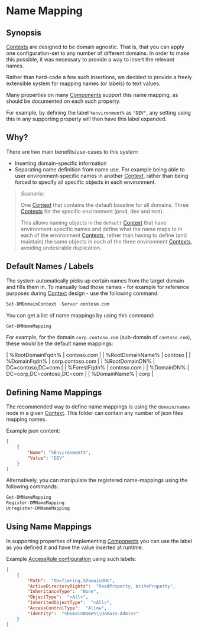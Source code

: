 ﻿# Name Mapping

## Synopsis

[Contexts](contexts-advanced.html) are designed to be domain agnostic.
That is, that you can apply one configuration-set to any number of different domains.
In order to make this possible, it was necessary to provide a way to insert the relevant names.

Rather than hard-code a few such insertions, we decided to provide a freely extensible system for mapping names (or labels) to text values.

Many properties on many [Components](../components/components.html) support this name mapping, as should be documented on each such property.

For example, by defining the label `%environment%` as `"DEV"`, any setting using this in any supporting property will then have this label expanded.

## Why?

There are two main benefits/use-cases to this system:

+ Inserting domain-specific information
+ Separating name definition from name use. For example being able to user environment-specific names in another [Context](contexts-advanced.html), rather than being forced to specify all specific objects in each environment.

> *Scenario:*
> 
> One [Context](contexts-advanced.html) that contains the default baseline for all domains.
> Three [Contexts](contexts-advanced.html) for the specific environment (prod, dev and test).
> 
> This allows naming objects in the `default` [Context](contexts-advanced.html) that have environment-specific names and define what the name maps to in each of the environment [Contexts](contexts-advanced.html), rather than having to define (and maintain) the same objects in each of the three environment [Contexts](contexts-advanced.html), avoiding undesirable duplication.

## Default Names / Labels

The system automatically picks up certain names from the target domain and fills them in.
To manually load those names - for example for reference purposes during [Context](contexts-advanced.html) design - use the following command:

```powershell
Set-DMDomainContext -Server contoso.com
```

You can get a list of name mappings by using this command:

```powershell
Get-DMNameMapping
```

For example, for the domain `corp.contoso.com` (sub-domain of `contoso.com`), these would be the default name mappings:

| %RootDomainFqdn% | contoso.com |
| %RootDomainName% | contoso |
| %DomainFqdn% | corp.contoso.com |
| %RootDomainDN% | DC=contoso,DC=com |
| %ForestFqdn% | contoso.com |
| %DomainDN% | DC=corp,DC=contoso,DC=com |
| %DomainName% | corp |

## Defining Name Mappings

The recommended way to define name mappings is using the `domain/names` node in a given [Context](contexts-advanced.html).
This folder can contain any number of json files mapping names.

Example json content:

```json
[
    {
        "Name": "%Environment%",
        "Value": "DEV"
    }
]
```

Alternatively, you can manipulate the registered name-mappings using the following commands:

```powershell
Get-DMNameMapping
Register-DMNameMapping
Unregister-DMNameMapping
```

## Using Name Mappings

In supporting properties of implementing [Components](../components/components.html) you can use the label as you defined it and have the value inserted at runtime.

Example [AccessRule configuration](../components/domain/accessrules.html) using such labels:

```json
[
    {
        "Path":  "OU=Tiering,%DomainDN%",
        "ActiveDirectoryRights":  "ReadProperty, WriteProperty",
        "InheritanceType":  "None",
        "ObjectType":  "<All>",
        "InheritedObjectType":  "<All>",
        "AccessControlType":  "Allow",
        "Identity":  "%DomainName%\\Domain-Admins"
    }
]
```
